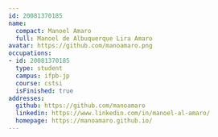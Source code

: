 ```yaml
---
id: 20081370185
name:
  compact: Manoel Amaro
  full: Manoel de Albuquerque Lira Amaro
avatar: https://github.com/manoamaro.png
occupations:
- id: 20081370185
  type: student
  campus: ifpb-jp
  course: cstsi
  isFinished: true
addresses:
  github: https://github.com/manoamaro
  linkedin: https://www.linkedin.com/in/manoel-al-amaro/
  homepage: https://manoamaro.github.io/
---
```

